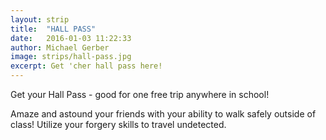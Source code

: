 ```yaml
---
layout: strip
title:  "HALL PASS"
date:   2016-01-03 11:22:33
author: Michael Gerber
image: strips/hall-pass.jpg
excerpt: Get 'cher hall pass here!
---
```


Get your Hall Pass - good for one free trip anywhere in school!

Amaze and astound your friends with your ability to walk safely
outside of class!  Utilize your forgery skills to travel undetected.
